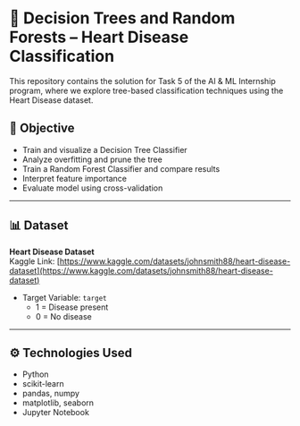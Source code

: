 # 🌳 Decision Trees and Random Forests – Heart Disease Classification

This repository contains the solution for Task 5 of the AI & ML Internship program, where we explore tree-based classification techniques using the Heart Disease dataset.

## 📌 Objective

- Train and visualize a Decision Tree Classifier
- Analyze overfitting and prune the tree
- Train a Random Forest Classifier and compare results
- Interpret feature importance
- Evaluate model using cross-validation

---

## 📊 Dataset

**Heart Disease Dataset**  
Kaggle Link: [https://www.kaggle.com/datasets/johnsmith88/heart-disease-dataset](https://www.kaggle.com/datasets/johnsmith88/heart-disease-dataset)

- Target Variable: `target`  
  - 1 = Disease present  
  - 0 = No disease

---

## ⚙️ Technologies Used

- Python
- scikit-learn
- pandas, numpy
- matplotlib, seaborn
- Jupyter Notebook

